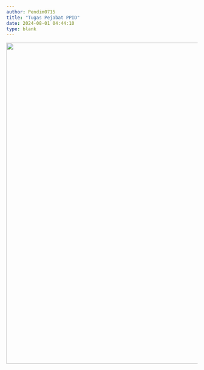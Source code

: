 ```yaml
---
author: Pendim0715
title: "Tugas Pejabat PPID"
date: 2024-08-01 04:44:10
type: blank
---
```

<p><img src="/images/vzMIxOwspY8sbJrrUsYz.jpg" width="593" height="847" alt="" /></p>

